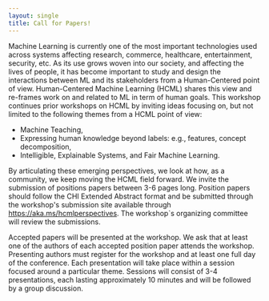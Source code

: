 ```yaml
---
layout: single
title: Call for Papers!
---
```


Machine Learning is currently one of the most important technologies used across systems affecting research, commerce, healthcare, entertainment, security, etc.
As its use grows woven into our society, and affecting the lives of people, it has become important to study and design the interactions between ML and its stakeholders from a Human-Centered point of view. Human-Centered Machine Learning (HCML) shares this view and re-frames work on and related to ML in term of human goals.
This workshop continues prior workshops on HCML by inviting ideas focusing on, but not limited to the following themes from a HCML point of view:

- Machine Teaching,
- Expressing human knowledge beyond labels: e.g., features, concept decomposition,
- Intelligible, Explainable Systems, and Fair Machine Learning.

By articulating these emerging perspectives, we look at how, as a community, we keep moving the HCML field forward.
We invite the submission of positions papers between 3-6 pages long. Position papers should follow the CHI Extended Abstract format and be submitted through the workshop's submission site available through https://aka.ms/hcmlperspectives. The workshop`s organizing committee will review the submissions. 

Accepted papers will be presented at the workshop. We ask that at least one of the authors of each accepted position paper attends the workshop. Presenting authors must register for the workshop and at least one full day of the conference.
Each presentation will take place within a session focused around a particular theme. Sessions will consist of 3-4 presentations, each lasting approximately 10 minutes and will be followed by a group discussion.
